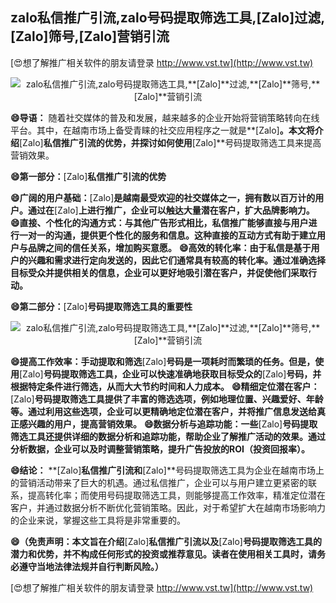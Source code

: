## **zalo私信推广引流,zalo号码提取筛选工具,**[Zalo]**过滤,**[Zalo]**筛号,**[Zalo]**营销引流**

[😍想了解推广相关软件的朋友请登录 http://www.vst.tw](http://www.vst.tw)

 <center><img src="https://vst.tw/MP4/tuiguang/png/7.png" alt="zalo私信推广引流,zalo号码提取筛选工具,**[Zalo]**过滤,**[Zalo]**筛号,**[Zalo]**营销引流"></center>

**😄导语：**
随着社交媒体的普及和发展，越来越多的企业开始将营销策略转向在线平台。其中，在越南市场上备受青睐的社交应用程序之一就是**[Zalo]**。本文将介绍**[Zalo]**私信推广引流的优势，并探讨如何使用**[Zalo]**号码提取筛选工具来提高营销效果。

**😄第一部分：**[Zalo]**私信推广引流的优势**

**😄广阔的用户基础：**[Zalo]**是越南最受欢迎的社交媒体之一，拥有数以百万计的用户。通过在**[Zalo]**上进行推广，企业可以触达大量潜在客户，扩大品牌影响力。**
**😄直接、个性化的沟通方式：与其他广告形式相比，私信推广能够直接与用户进行一对一的沟通，提供更个性化的服务和信息。这种直接的互动方式有助于建立用户与品牌之间的信任关系，增加购买意愿。**
**😄高效的转化率：由于私信是基于用户的兴趣和需求进行定向发送的，因此它们通常具有较高的转化率。通过准确选择目标受众并提供相关的信息，企业可以更好地吸引潜在客户，并促使他们采取行动。**

**😄第二部分：**[Zalo]**号码提取筛选工具的重要性**

 <center><img src="https://vst.tw/MP4/tuiguang/png/5.png" alt="zalo私信推广引流,zalo号码提取筛选工具,**[Zalo]**过滤,**[Zalo]**筛号,**[Zalo]**营销引流"></center>

**😄提高工作效率：手动提取和筛选**[Zalo]**号码是一项耗时而繁琐的任务。但是，使用**[Zalo]**号码提取筛选工具，企业可以快速准确地获取目标受众的**[Zalo]**号码，并根据特定条件进行筛选，从而大大节约时间和人力成本。**
**😄精细定位潜在客户：**[Zalo]**号码提取筛选工具提供了丰富的筛选选项，例如地理位置、兴趣爱好、年龄等。通过利用这些选项，企业可以更精确地定位潜在客户，并将推广信息发送给真正感兴趣的用户，提高营销效果。**
**😄数据分析与追踪功能：一些**[Zalo]**号码提取筛选工具还提供详细的数据分析和追踪功能，帮助企业了解推广活动的效果。通过分析数据，企业可以及时调整营销策略，提升广告投放的ROI（投资回报率）。**

**😄结论：**
**[Zalo]**私信推广引流和**[Zalo]**号码提取筛选工具为企业在越南市场上的营销活动带来了巨大的机遇。通过私信推广，企业可以与用户建立更紧密的联系，提高转化率；而使用号码提取筛选工具，则能够提高工作效率，精准定位潜在客户，并通过数据分析不断优化营销策略。因此，对于希望扩大在越南市场影响力的企业来说，掌握这些工具将是非常重要的。

**😄（免责声明：本文旨在介绍**[Zalo]**私信推广引流以及**[Zalo]**号码提取筛选工具的潜力和优势，并不构成任何形式的投资或推荐意见。读者在使用相关工具时，请务必遵守当地法律法规并自行判断风险。）**

[😍想了解推广相关软件的朋友请登录 http://www.vst.tw](http://www.vst.tw)



